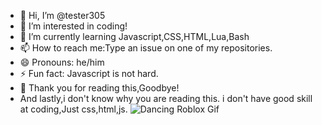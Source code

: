 - 👋 Hi, I’m @tester305
- 👀 I’m interested in coding!
- 🌱 I’m currently learning Javascript,CSS,HTML,Lua,Bash
- 📫 How to reach me:Type an issue on one of my repositories.
- 😄 Pronouns: he/him 
- ⚡ Fun fact: Javascript is not hard.
- 👀 Thank you for reading this,Goodbye!
- And lastly,i don't know why you are reading this. i don't have good skill at coding,Just css,html,js.
![Dancing Roblox Gif ](https://media1.tenor.com/m/b7yO7lRVfsAAAAAd/dancing-roblox.gif)
<!---
tester305/tester305 is a ✨ special ✨ repository because its `README.md` (this file) appears on your GitHub profile.
You can click the Preview link to take a look at your changes.
--->
